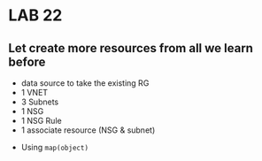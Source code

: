 # LAB 22

## Let create more resources from all we learn before

- data source to take the existing RG
- 1 VNET
- 3 Subnets
- 1 NSG
- 1 NSG Rule
- 1 associate resource (NSG & subnet)

* Using `map(object)`